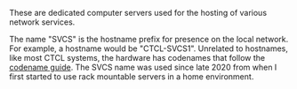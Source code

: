 These are dedicated computer servers used for the hosting of various network services. 

The name "SVCS" is the hostname prefix for presence on the local network. For example, a hostname would be "CTCL-SVCS1". Unrelated to hostnames, like most CTCL systems, the hardware has codenames that follow the [codename guide](../codenames/). The SVCS name was used since late 2020 from when I first started to use rack mountable servers in a home environment.